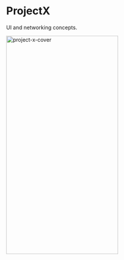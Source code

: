 # ProjectX
UI and networking concepts.

<img src="https://public.boxcloud.com/api/2.0/internal_files/304449630115/versions/320638673299/representations/png_paged_2048x2048/content/1.png?access_token=1!CLU61K9yLquUrHzSin9qZeaLUMpYHwencHtBVgIMFvJ_NpugJ9jslT3NXsI05lM4fcd9S8KS7e-A4RGI8naseRvtdis9HAD1-rO7TEPLay5ciPnTjC8RTpynPs8XgYYxGxNFuZFd6P6dcmzETQLelrFqAWACEpDo-9tTcUALsgHwQJ82y8q5xvae04RC6sh1_1brkxSM9AtCmuerHGHP2KqhJJT1NbrQOIRsCYoQmPkoLH5OOD5SbJM1sg2Ssak7pOPV3OEDUSop5sAComEs_CPu0-wBX5Uem4bAOcZyyr-AxiA6Jv3-2sQgrOvdq89Uy9dnXDIatnpv4Nik7TknaW_1QL7hhOMXhu2ZOk00laPPdYUZTUhlfnBxn5jIT8c1e_4SO-NiospNxsXG4A..&box_client_name=box-content-preview&box_client_version=1.46.0" 
alt="project-x-cover" 
width="300" 
height="587">
